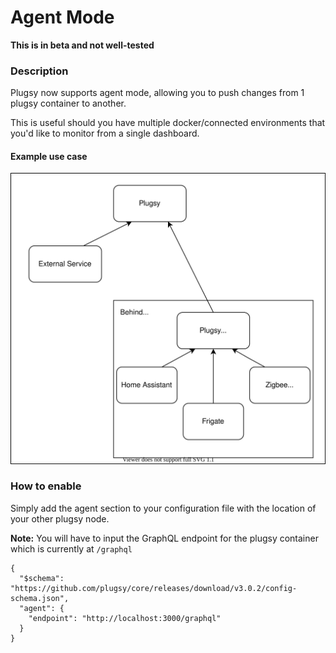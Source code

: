 # Agent Mode

**This is in beta and not well-tested**

### Description

Plugsy now supports agent mode, allowing you to push changes from 1 plugsy container to another. 

This is useful should you have multiple docker/connected environments that you'd like to monitor from a single dashboard.


#### Example use case

![Plugsy Agent Mode Use Case](images/agent-mode.svg)

### How to enable

Simply add the agent section to your configuration file with the location of your other plugsy node.

**Note:** You will have to input the GraphQL endpoint for the plugsy container which is currently at `/graphql`

```jsonc
{
  "$schema": "https://github.com/plugsy/core/releases/download/v3.0.2/config-schema.json",
  "agent": {
    "endpoint": "http://localhost:3000/graphql"
  }
}
```
